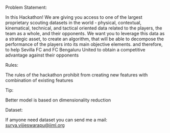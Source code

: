Problem Statement:

In this Hackathon! We are giving you access to one of the largest proprietary scouting datasets in the world - physical, contextual, kinematical, technical, and tactical oriented data related to the players, the team as a whole, and their opponents. We want you to leverage this data as a strategic asset, to create an algorithm, that will be able to decompose the performance of the players into its main objective elements. and therefore, to help Sevilla FC and FC Bengaluru United to obtain a competitive advantage against their opponents

Rules:

The rules of the hackathon prohibit from creating new features with combination of existing features

Tip:

Better model is based on dimensionality reduction

Dataset:

If amyone need dataset you can send me a mail: surya.vijjeswarapu@iiml.org
